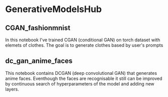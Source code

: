 # GenerativeModelsHub


## CGAN_fashionmnist
In this notebook I've trained CGAN (conditional GAN) on torch dataset with elemets of clothes. The goal is to generate clothes based by user's prompts


## dc_gan_anime_faces
This notebook contains DCGAN (deep convolutional GAN) that generates anime faces.  Eventhough the faces are recognisable it still can be improved by continuous search of hyperparameters of the model and adding new layers.

